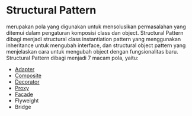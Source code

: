 # Structural Pattern 
merupakan pola yang digunakan untuk mensolusikan permasalahan yang ditemui dalam pengaturan komposisi class dan object. Structural Pattern dibagi menjadi structural class instantiation pattern yang menggunakan inheritance untuk mengubah interface, dan structural object pattern yang menjelaskan cara untuk mengubah object dengan fungsionalitas baru. Structural Pattern dibagi menjadi 7 macam pola, yaitu:

- [Adapter](https://github.com/triabagus/Design-Patern-PHP/tree/master/3.Structural%20Pattern/Adapter)
- [Composite](https://github.com/triabagus/Design-Patern-PHP/tree/master/3.Structural%20Pattern/Composite)
- [Decorator](https://github.com/triabagus/Design-Patern-PHP/tree/master/3.Structural%20Pattern/Decorator)
- [Proxy](https://github.com/triabagus/Design-Patern-PHP/tree/master/3.Structural%20Pattern/Proxy)
- [Facade](https://github.com/triabagus/Design-Patern-PHP/tree/master/3.Structural%20Pattern/Facade)
- Flyweight
- Bridge